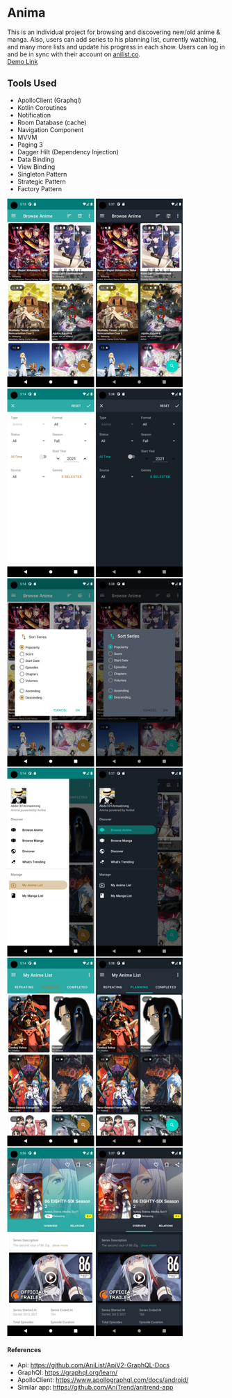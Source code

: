 # Anima
This is an individual project for browsing and discovering new/old anime & manga. Also, users can add series to his planning list, currently watching, and many more lists and update his progress in each show. Users can
log in and be in sync with their account on [anilist.co](https://anilist.co/).
<br>
[Demo Link](https://youtu.be/uXPp6MSak0I)

## Tools Used
* ApolloClient (Graphql)
* Kotlin Coroutines
* Notification
* Room Database (cache)
* Navigation Component
* MVVM
* Paging 3
* Dagger Hilt (Dependency Injection)
* Data Binding
* View Binding
* Singleton Pattern
* Strategic Pattern
* Factory Pattern

<p float="left">
  <img src="screenshots/screen_browse.png"  width="200"  />
  <img src="screenshots/screen_browse_dark.png"  width="200"  />
  <img src="screenshots/screen_filter.png" width="200" /> 
  <img src="screenshots/screen_filter_dark.png" width="200" /> 
  <img src="screenshots/screen_sort.png" width="200" />
  <img src="screenshots/screen_sort_dark.png" width="200" />
  <img src="screenshots/screen_menu.png"  width="200"  />
  <img src="screenshots/screen_menu_dark.png"  width="200"  />
  <img src="screenshots/screen_user_list.png" width="200" /> 
  <img src="screenshots/screen_user_list_dark.png" width="200" /> 
  <img src="screenshots/screen_media.png" width="200" /> 
  <img src="screenshots/screen_media_dark.png" width="200" /> 
</p>

#### References
* Api: https://github.com/AniList/ApiV2-GraphQL-Docs
* GraphQl: https://graphql.org/learn/
* ApolloClient: https://www.apollographql.com/docs/android/
* Similar app: https://github.com/AniTrend/anitrend-app